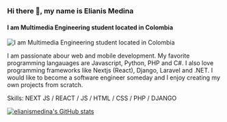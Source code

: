 ### Hi there 👋, my name is Elianis Medina
#### I am Multimedia Engineering student located in Colombia
![I am Multimedia Engineering student located in Colombia](https://arturssmirnovs.github.io/github-profile-readme-generator/images/banner.png)

I am passionate abour web and mobile development. My favorite programming langauages are Javascript, Python, PHP and C#.
I also love programming frameworks like Nextjs (React), Django, Laravel and .NET.
I would like to become a software engineer someday and I enjoy creating my own projects from scratch.

Skills: NEXT JS / REACT / JS / HTML / CSS / PHP / DJANGO



  [![elianismedina's GitHub stats](https://github-readme-stats.vercel.app/api?username=elianismedina)](https://github.com/elianismedina/github-readme-stats)





